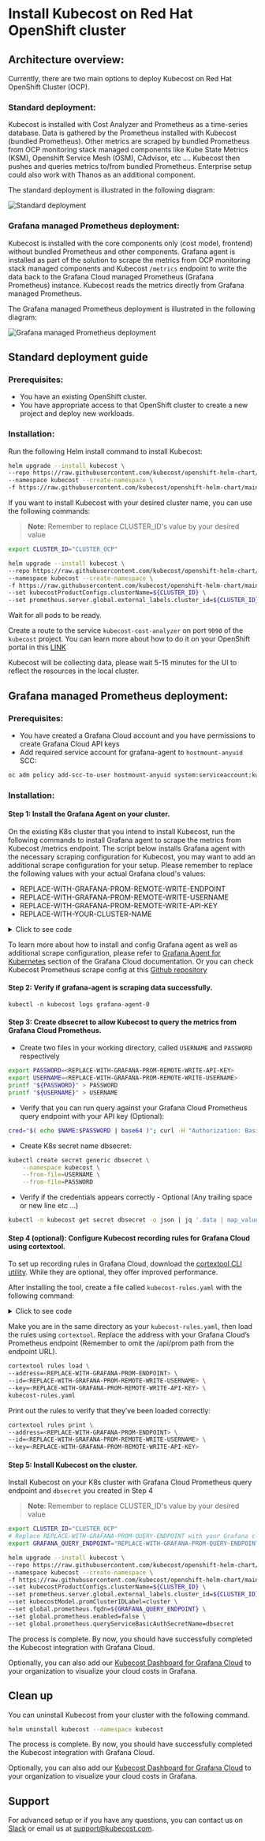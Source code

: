 Install Kubecost on Red Hat OpenShift cluster
==================

## Architecture overview:

Currently, there are two main options to deploy Kubecost on Red Hat OpenShift Cluster (OCP).

### Standard deployment:

Kubecost is installed with Cost Analyzer and Prometheus as a time-series database. Data is gathered by the Prometheus installed with Kubecost (bundled Prometheus). Other metrics are scraped by bundled Prometheus from OCP monitoring stack managed components like Kube State Metrics (KSM), Openshift Service Mesh (OSM), CAdvisor, etc .... Kubecost then pushes and queries metrics to/from bundled Prometheus. Enterprise setup could also work with Thanos as an additional component.

The standard deployment is illustrated in the following diagram:

![Standard deployment](https://raw.githubusercontent.com/kubecost/docs/main/images/ocp-standard.png)

### Grafana managed Prometheus deployment:

Kubecost is installed with the core components only (cost model, frontend) without bundled Prometheus and other components. Grafana agent is installed as part of the solution to scrape the metrics from OCP monitoring stack managed components and Kubecost `/metrics` endpoint to write the data back to the Grafana Cloud managed Prometheus (Grafana Prometheus) instance. Kubecost reads the metrics directly from Grafana managed Prometheus.

The Grafana managed Prometheus deployment is illustrated in the following diagram:

![Grafana managed Prometheus deployment](https://raw.githubusercontent.com/kubecost/docs/main/images/ocp-grafana-agent.png)

## Standard deployment guide

### Prerequisites:

- You have an existing OpenShift cluster.
- You have appropriate access to that OpenShift cluster to create a new project and deploy new workloads.

### Installation:

Run the following Helm install command to install Kubecost:

```bash
helm upgrade --install kubecost \
--repo https://raw.githubusercontent.com/kubecost/openshift-helm-chart/main cost-analyzer \
--namespace kubecost --create-namespace \
-f https://raw.githubusercontent.com/kubecost/openshift-helm-chart/main/values-openshift.yaml
```

If you want to install Kubecost with your desired cluster name, you can use the following commands:

> **Note**: Remember to replace CLUSTER_ID's value by your desired value

```bash
export CLUSTER_ID="CLUSTER_OCP"

helm upgrade --install kubecost \
--repo https://raw.githubusercontent.com/kubecost/openshift-helm-chart/main cost-analyzer \
--namespace kubecost --create-namespace \
-f https://raw.githubusercontent.com/kubecost/openshift-helm-chart/main/values-openshift.yaml \
--set kubecostProductConfigs.clusterName=${CLUSTER_ID} \
--set prometheus.server.global.external_labels.cluster_id=${CLUSTER_ID}
```

Wait for all pods to be ready.

Create a route to the service `kubecost-cost-analyzer` on port `9090` of the `kubecost` project. You can learn more about how to do it on your OpenShift portal in this [LINK](https://docs.openshift.com/container-platform/3.11/dev_guide/routes.html#:~:text=to%20the%20router.-,Creating%20Routes,Applications%20section%20of%20the%20navigation.&text=The%20new%20route%20inherits%20the,using%20the%20%2D%2Dname%20option.)

Kubecost will be collecting data, please wait 5-15 minutes for the UI to reflect the resources in the local cluster.

## Grafana managed Prometheus deployment:

### Prerequisites:

- You have created a Grafana Cloud account and you have permissions to create Grafana Cloud API keys
- Add required service account for grafana-agent to `hostmount-anyuid` SCC:

```bash
oc adm policy add-scc-to-user hostmount-anyuid system:serviceaccount:kubecost:grafana-agent
```

### Installation:
   
#### Step 1: Install the Grafana Agent on your cluster.

On the existing K8s cluster that you intend to install Kubecost, run the following commands to install Grafana agent to scrape the metrics from Kubecost /metrics endpoint. The script below installs Grafana agent with the necessary scraping configuration for Kubecost, you may want to add an additional scrape configuration for your setup. Please remember to replace the following values with your actual Grafana cloud's values:

- REPLACE-WITH-GRAFANA-PROM-REMOTE-WRITE-ENDPOINT
- REPLACE-WITH-GRAFANA-PROM-REMOTE-WRITE-USERNAME
- REPLACE-WITH-GRAFANA-PROM-REMOTE-WRITE-API-KEY
- REPLACE-WITH-YOUR-CLUSTER-NAME

<details>
  <summary>Click to see code</summary>

```bash
cat <<'EOF' |

kind: ConfigMap
metadata:
  name: grafana-agent
apiVersion: v1
data:
  agent.yaml: |
    metrics:
      wal_directory: /var/lib/agent/wal
      global:
        scrape_interval: 60s
        external_labels:
          cluster: <REPLACE-WITH-YOUR-CLUSTER-NAME>
      configs:
      - name: integrations
        remote_write:
        - url: https://<REPLACE-WITH-GRAFANA-PROM-REMOTE-WRITE-ENDPOINT>
          basic_auth:
            username: <REPLACE-WITH-GRAFANA-PROM-REMOTE-WRITE-USERNAME>
            password: <REPLACE-WITH-GRAFANA-PROM-REMOTE-WRITE-API-KEY>
        scrape_configs: #Need further scrape config update
        - job_name: kubecost
          honor_labels: true
          scrape_interval: 1m
          scrape_timeout: 10s
          metrics_path: /metrics
          scheme: http
          dns_sd_configs:
          - names:
            - kubecost-cost-analyzer.kubecost
            type: 'A'
            port: 9003
        - job_name: kubecost-networking
          kubernetes_sd_configs:
            - role: pod
          relabel_configs:
          # Scrape only the the targets matching the following metadata
            - source_labels: [__meta_kubernetes_pod_label_app]
              action: keep
              regex:  'kubecost-network-costs'
        - job_name: kubernetes-nodes-cadvisor
          honor_timestamps: true
          scrape_interval: 1m
          scrape_timeout: 10s
          metrics_path: /metrics
          scheme: https
          authorization:
            type: Bearer
            credentials_file: /var/run/secrets/kubernetes.io/serviceaccount/token
          tls_config:
            ca_file: /var/run/secrets/kubernetes.io/serviceaccount/ca.crt
            insecure_skip_verify: true
          follow_redirects: true
          relabel_configs:
          - separator: ;
            regex: __meta_kubernetes_node_label_(.+)
            replacement: $1
            action: labelmap
          - separator: ;
            regex: (.*)
            target_label: __address__
            replacement: kubernetes.default.svc:443
            action: replace
          - source_labels: [__meta_kubernetes_node_name]
            separator: ;
            regex: (.+)
            target_label: __metrics_path__
            replacement: /api/v1/nodes/$1/proxy/metrics/cadvisor
            action: replace
          metric_relabel_configs:
          - source_labels: [__name__]
            separator: ;
            regex: (container_cpu_usage_seconds_total|container_memory_working_set_bytes|container_network_receive_errors_total|container_network_transmit_errors_total|container_network_receive_packets_dropped_total|container_network_transmit_packets_dropped_total|container_memory_usage_bytes|container_cpu_cfs_throttled_periods_total|container_cpu_cfs_periods_total|container_fs_usage_bytes|container_fs_limit_bytes|container_cpu_cfs_periods_total|container_fs_inodes_free|container_fs_inodes_total|container_fs_usage_bytes|container_fs_limit_bytes|container_cpu_cfs_throttled_periods_total|container_cpu_cfs_periods_total|container_network_receive_bytes_total|container_network_transmit_bytes_total|container_fs_inodes_free|container_fs_inodes_total|container_fs_usage_bytes|container_fs_limit_bytes|container_spec_cpu_shares|container_spec_memory_limit_bytes|container_network_receive_bytes_total|container_network_transmit_bytes_total|container_fs_reads_bytes_total|container_network_receive_bytes_total|container_fs_writes_bytes_total|container_fs_reads_bytes_total|cadvisor_version_info)
            replacement: $1
            action: keep
          - source_labels: [container]
            separator: ;
            regex: (.+)
            target_label: container_name
            replacement: $1
            action: replace
          - source_labels: [pod]
            separator: ;
            regex: (.+)
            target_label: pod_name
            replacement: $1
            action: replace
          kubernetes_sd_configs:
          - role: node
            kubeconfig_file: ""
            follow_redirects: true
        - job_name: kubernetes-service-endpoints
          honor_timestamps: true
          scrape_interval: 1m
          scrape_timeout: 10s
          metrics_path: /metrics
          scheme: http
          follow_redirects: true
          relabel_configs:
          - source_labels: [__meta_kubernetes_service_annotation_prometheus_io_scrape]
            separator: ;
            regex: "true"
            replacement: $1
            action: keep
          - source_labels: [__meta_kubernetes_service_annotation_prometheus_io_scheme]
            separator: ;
            regex: (https?)
            target_label: __scheme__
            replacement: $1
            action: replace
          - source_labels: [__meta_kubernetes_service_annotation_prometheus_io_path]
            separator: ;
            regex: (.+)
            target_label: __metrics_path__
            replacement: $1
            action: replace
          - source_labels: [__address__, __meta_kubernetes_service_annotation_prometheus_io_port]
            separator: ;
            regex: ([^:]+)(?::\d+)?;(\d+)
            target_label: __address__
            replacement: $1:$2
            action: replace
          - separator: ;
            regex: __meta_kubernetes_service_label_(.+)
            replacement: $1
            action: labelmap
          - source_labels: [__meta_kubernetes_namespace]
            separator: ;
            regex: (.*)
            target_label: kubernetes_namespace
            replacement: $1
            action: replace
          - source_labels: [__meta_kubernetes_service_name]
            separator: ;
            regex: (.*)
            target_label: kubernetes_name
            replacement: $1
            action: replace
          - source_labels: [__meta_kubernetes_pod_node_name]
            separator: ;
            regex: (.*)
            target_label: kubernetes_node
            replacement: $1
            action: replace
          metric_relabel_configs:
          - source_labels: [__name__]
            separator: ;
            regex: (container_cpu_allocation|container_cpu_usage_seconds_total|container_fs_limit_bytes|container_fs_writes_bytes_total|container_gpu_allocation|container_memory_allocation_bytes|container_memory_usage_bytes|container_memory_working_set_bytes|container_network_receive_bytes_total|container_network_transmit_bytes_total|DCGM_FI_DEV_GPU_UTIL|deployment_match_labels|kube_daemonset_status_desired_number_scheduled|kube_daemonset_status_number_ready|kube_deployment_spec_replicas|kube_deployment_status_replicas|kube_deployment_status_replicas_available|kube_job_status_failed|kube_namespace_annotations|kube_namespace_labels|kube_node_info|kube_node_labels|kube_node_status_allocatable|kube_node_status_allocatable_cpu_cores|kube_node_status_allocatable_memory_bytes|kube_node_status_capacity|kube_node_status_capacity_cpu_cores|kube_node_status_capacity_memory_bytes|kube_node_status_condition|kube_persistentvolume_capacity_bytes|kube_persistentvolume_status_phase|kube_persistentvolumeclaim_info|kube_persistentvolumeclaim_resource_requests_storage_bytes|kube_pod_container_info|kube_pod_container_resource_limits|kube_pod_container_resource_limits_cpu_cores|kube_pod_container_resource_limits_memory_bytes|kube_pod_container_resource_requests|kube_pod_container_resource_requests_cpu_cores|kube_pod_container_resource_requests_memory_bytes|kube_pod_container_status_restarts_total|kube_pod_container_status_running|kube_pod_container_status_terminated_reason|kube_pod_labels|kube_pod_owner|kube_pod_status_phase|kube_replicaset_owner|kube_statefulset_replicas|kube_statefulset_status_replicas|kubecost_cluster_info|kubecost_cluster_management_cost|kubecost_cluster_memory_working_set_bytes|kubecost_network_internet_egress_cost|kubecost_network_region_egress_cost|kubecost_network_zone_egress_cost|kubecost_node_is_spot|kubecost_pod_network_egress_bytes_total|node_cpu_hourly_cost|node_cpu_seconds_total|node_disk_reads_completed|node_disk_reads_completed_total|node_disk_writes_completed|node_disk_writes_completed_total|node_filesystem_device_error|node_gpu_count|node_gpu_hourly_cost|node_memory_Buffers_bytes|node_memory_Cached_bytes|node_memory_MemAvailable_bytes|node_memory_MemFree_bytes|node_memory_MemTotal_bytes|node_network_transmit_bytes_total|node_ram_hourly_cost|node_total_hourly_cost|pod_pvc_allocation|pv_hourly_cost|service_selector_labels|statefulSet_match_labels|up)
            replacement: $1
            action: keep
          kubernetes_sd_configs:
          - role: endpoints
            kubeconfig_file: ""
            follow_redirects: true
        - job_name: kubernetes-service-endpoints-slow
          honor_timestamps: true
          scrape_interval: 5m
          scrape_timeout: 30s
          metrics_path: /metrics
          scheme: http
          follow_redirects: true
          relabel_configs:
          - source_labels: [__meta_kubernetes_service_annotation_prometheus_io_scrape_slow]
            separator: ;
            regex: "true"
            replacement: $1
            action: keep
          - source_labels: [__meta_kubernetes_service_annotation_prometheus_io_scheme]
            separator: ;
            regex: (https?)
            target_label: __scheme__
            replacement: $1
            action: replace
          - source_labels: [__meta_kubernetes_service_annotation_prometheus_io_path]
            separator: ;
            regex: (.+)
            target_label: __metrics_path__
            replacement: $1
            action: replace
          - source_labels: [__address__, __meta_kubernetes_service_annotation_prometheus_io_port]
            separator: ;
            regex: ([^:]+)(?::\d+)?;(\d+)
            target_label: __address__
            replacement: $1:$2
            action: replace
          - separator: ;
            regex: __meta_kubernetes_service_label_(.+)
            replacement: $1
            action: labelmap
          - source_labels: [__meta_kubernetes_namespace]
            separator: ;
            regex: (.*)
            target_label: kubernetes_namespace
            replacement: $1
            action: replace
          - source_labels: [__meta_kubernetes_service_name]
            separator: ;
            regex: (.*)
            target_label: kubernetes_name
            replacement: $1
            action: replace
          - source_labels: [__meta_kubernetes_pod_node_name]
            separator: ;
            regex: (.*)
            target_label: kubernetes_node
            replacement: $1
            action: replace
          kubernetes_sd_configs:
          - role: endpoints
            kubeconfig_file: ""
            follow_redirects: true
        - job_name: prometheus-pushgateway
          honor_labels: true
          honor_timestamps: true
          scrape_interval: 1m
          scrape_timeout: 10s
          metrics_path: /metrics
          scheme: http
          follow_redirects: true
          relabel_configs:
          - source_labels: [__meta_kubernetes_service_annotation_prometheus_io_probe]
            separator: ;
            regex: pushgateway
            replacement: $1
            action: keep
          kubernetes_sd_configs:
          - role: service
            kubeconfig_file: ""
            follow_redirects: true
        - job_name: kubernetes-services
          honor_timestamps: true
          params:
            module:
            - http_2xx
          scrape_interval: 1m
          scrape_timeout: 10s
          metrics_path: /probe
          scheme: http
          follow_redirects: true
          relabel_configs:
          - source_labels: [__meta_kubernetes_service_annotation_prometheus_io_probe]
            separator: ;
            regex: "true"
            replacement: $1
            action: keep
          - source_labels: [__address__]
            separator: ;
            regex: (.*)
            target_label: __param_target
            replacement: $1
            action: replace
          - separator: ;
            regex: (.*)
            target_label: __address__
            replacement: blackbox
            action: replace
          - source_labels: [__param_target]
            separator: ;
            regex: (.*)
            target_label: instance
            replacement: $1
            action: replace
          - separator: ;
            regex: __meta_kubernetes_service_label_(.+)
            replacement: $1
            action: labelmap
          - source_labels: [__meta_kubernetes_namespace]
            separator: ;
            regex: (.*)
            target_label: kubernetes_namespace
            replacement: $1
            action: replace
          - source_labels: [__meta_kubernetes_service_name]
            separator: ;
            regex: (.*)
            target_label: kubernetes_name
            replacement: $1
            action: replace
          kubernetes_sd_configs:
          - role: service
            kubeconfig_file: ""
            follow_redirects: true
        - job_name: integrations/kubernetes/kubelet
          bearer_token_file: /var/run/secrets/kubernetes.io/serviceaccount/token
          kubernetes_sd_configs:
            - role: node
          relabel_configs:
            - replacement: kubernetes.default.svc:443
              target_label: __address__
            - regex: (.+)
              replacement: /api/v1/nodes/$1/proxy/metrics
              source_labels:
                - __meta_kubernetes_node_name
              target_label: __metrics_path__
          scheme: https
          tls_config:
              ca_file: /var/run/secrets/kubernetes.io/serviceaccount/ca.crt
              insecure_skip_verify: false
              server_name: kubernetes
  
EOF
(export NAMESPACE=kubecost && kubectl apply -n $NAMESPACE -f -)

MANIFEST_URL=https://raw.githubusercontent.com/kubecost/openshift-helm-chart/main/grafana-agent-config/agent-bare.yaml NAMESPACE=kubecost /bin/sh -c "$(curl -fsSL https://raw.githubusercontent.com/grafana/agent/v0.24.2/production/kubernetes/install-bare.sh)" | kubectl apply -f -
```
</details>

To learn more about how to install and config Grafana agent as well as additional scrape configuration, please refer to [Grafana Agent for Kubernetes](https://grafana.com/docs/grafana-cloud/kubernetes/agent-k8s/k8s_agent_metrics/) section of the Grafana Cloud documentation. Or you can check Kubecost Prometheus scrape config at this [Github repository](https://github.com/kubecost/cost-analyzer-helm-chart/blob/ebe7e088debecd23f90e6dd75b425828901a246c/cost-analyzer/charts/prometheus/values.yaml#L1152)

#### Step 2: Verify if grafana-agent is scraping data successfully.

`kubectl -n kubecost logs grafana-agent-0`

#### Step 3: Create dbsecret to allow Kubecost to query the metrics from Grafana Cloud Prometheus.

- Create two files in your working directory, called `USERNAME` and `PASSWORD` respectively
  
```Bash
export PASSWORD=<REPLACE-WITH-GRAFANA-PROM-REMOTE-WRITE-API-KEY>
export USERNAME=<REPLACE-WITH-GRAFANA-PROM-REMOTE-WRITE-USERNAME>
printf "${PASSWORD}" > PASSWORD
printf "${USERNAME}" > USERNAME
```
- Verify that you can run query against your Grafana Cloud Prometheus query endpoint with your API key (Optional):

```Bash
cred="$( echo $NAME:$PASSWORD | base64 )"; curl -H "Authorization: Basic $cred" https://<REPLACE-WITH-GRAFANA-PROM-QUERY-ENDPOINT>/api/v1/query?query=up
```
- Create K8s secret name dbsecret:

```Bash
kubectl create secret generic dbsecret \
    --namespace kubecost \
    --from-file=USERNAME \
    --from-file=PASSWORD
```
- Verify if the credentials appears correctly - Optional (Any trailing space or new line etc ...)

```Bash
kubectl -n kubecost get secret dbsecret -o json | jq '.data | map_values(@base64d)'
```

#### Step 4 (optional): Configure Kubecost recording rules for Grafana Cloud using cortextool.

To set up recording rules in Grafana Cloud, download the [cortextool CLI utility](https://github.com/grafana/cortex-tools). While they are optional, they offer improved performance.

After installing the tool, create a file called `kubecost-rules.yaml` with the following command:

<details>
  <summary>Click to see code</summary>

```yaml
cat << EOF > kubecost-rules.yaml
namespace: "kubecost"
groups:
  - name: CPU
    rules:
      - expr: sum(rate(container_cpu_usage_seconds_total{container_name!=""}[5m]))
        record: cluster:cpu_usage:rate5m
      - expr: rate(container_cpu_usage_seconds_total{container_name!=""}[5m])
        record: cluster:cpu_usage_nosum:rate5m
      - expr: avg(irate(container_cpu_usage_seconds_total{container_name!="POD", container_name!=""}[5m])) by (container_name,pod_name,namespace)
        record: kubecost_container_cpu_usage_irate
      - expr: sum(container_memory_working_set_bytes{container_name!="POD",container_name!=""}) by (container_name,pod_name,namespace)
        record: kubecost_container_memory_working_set_bytes
      - expr: sum(container_memory_working_set_bytes{container_name!="POD",container_name!=""})
        record: kubecost_cluster_memory_working_set_bytes
  - name: Savings
    rules:
      - expr: sum(avg(kube_pod_owner{owner_kind!="DaemonSet"}) by (pod) * sum(container_cpu_allocation) by (pod))
        record: kubecost_savings_cpu_allocation
        labels:
          daemonset: "false"
      - expr: sum(avg(kube_pod_owner{owner_kind="DaemonSet"}) by (pod) * sum(container_cpu_allocation) by (pod)) / sum(kube_node_info)
        record: kubecost_savings_cpu_allocation
        labels:
          daemonset: "true"
      - expr: sum(avg(kube_pod_owner{owner_kind!="DaemonSet"}) by (pod) * sum(container_memory_allocation_bytes) by (pod))
        record: kubecost_savings_memory_allocation_bytes
        labels:
          daemonset: "false"
      - expr: sum(avg(kube_pod_owner{owner_kind="DaemonSet"}) by (pod) * sum(container_memory_allocation_bytes) by (pod)) / sum(kube_node_info)
        record: kubecost_savings_memory_allocation_bytes
        labels:
          daemonset: "true"
EOF
```
</details>

Make you are in the same directory as your `kubecost-rules.yaml`, then load the rules using `cortextool`. Replace the address with your Grafana Cloud’s Prometheus endpoint (Remember to omit the /api/prom path from the endpoint URL).

```Bash
cortextool rules load \
--address=<REPLACE-WITH-GRAFANA-PROM-ENDPOINT> \
--id=<REPLACE-WITH-GRAFANA-PROM-REMOTE-WRITE-USERNAME> \
--key=<REPLACE-WITH-GRAFANA-PROM-REMOTE-WRITE-API-KEY> \
kubecost-rules.yaml
```

Print out the rules to verify that they’ve been loaded correctly:

```Bash
cortextool rules print \
--address=<REPLACE-WITH-GRAFANA-PROM-ENDPOINT> \
--id=<REPLACE-WITH-GRAFANA-PROM-REMOTE-WRITE-USERNAME> \
--key=<REPLACE-WITH-GRAFANA-PROM-REMOTE-WRITE-API-KEY>
```
#### Step 5: Install Kubecost on the cluster.

Install Kubecost on your K8s cluster with Grafana Cloud Prometheus query endpoint and `dbsecret` you created in Step 4

> **Note**: Remember to replace CLUSTER_ID's value by your desired value 

```Bash
export CLUSTER_ID="CLUSTER_OCP"
# Replace REPLACE-WITH-GRAFANA-PROM-QUERY-ENDPOINT with your Grafana cloud value. Example: https://prometheus-prod-10-prod-us-central-0.grafana.net/api/prom/
export GRAFANA_QUERY_ENDPOINT="REPLACE-WITH-GRAFANA-PROM-QUERY-ENDPOINT"

helm upgrade --install kubecost \
--repo https://raw.githubusercontent.com/kubecost/openshift-helm-chart/main cost-analyzer \
--namespace kubecost --create-namespace \
-f https://raw.githubusercontent.com/kubecost/openshift-helm-chart/main/values-openshift.yaml \
--set kubecostProductConfigs.clusterName=${CLUSTER_ID} \
--set prometheus.server.global.external_labels.cluster_id=${CLUSTER_ID} \
--set kubecostModel.promClusterIDLabel=cluster \
--set global.prometheus.fqdn=${GRAFANA_QUERY_ENDPOINT} \
--set global.prometheus.enabled=false \
--set global.prometheus.queryServiceBasicAuthSecretName=dbsecret
```

The process is complete. By now, you should have successfully completed the Kubecost integration with Grafana Cloud.

Optionally, you can also add our [Kubecost Dashboard for Grafana Cloud](https://grafana.com/grafana/dashboards/15714) to your organization to visualize your cloud costs in Grafana.

## Clean up

You can uninstall Kubecost from your cluster with the following command.

```bash
helm uninstall kubecost --namespace kubecost
```

The process is complete. By now, you should have successfully completed the Kubecost integration with Grafana Cloud.

Optionally, you can also add our [Kubecost Dashboard for Grafana Cloud](https://grafana.com/grafana/dashboards/15714) to your organization to visualize your cloud costs in Grafana.

## Support

For advanced setup or if you have any questions, you can contact us on [Slack](https://join.slack.com/t/kubecost/shared_invite/enQtNTA2MjQ1NDUyODE5LWFjYzIzNWE4MDkzMmUyZGU4NjkwMzMyMjIyM2E0NGNmYjExZjBiNjk1YzY5ZDI0ZTNhZDg4NjlkMGRkYzFlZTU) or email us at [support@kubecost.com](support@kubecost.com).


